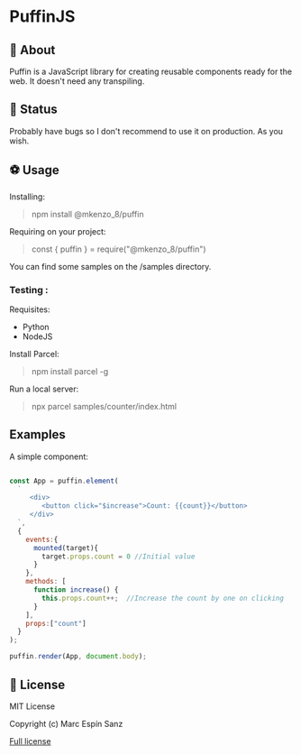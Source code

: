 # PuffinJS

## 🤔 About

Puffin is a JavaScript library for creating reusable components ready for the web. It doesn't need any transpiling.

## 🔬 Status

Probably have bugs so I don't recommend to use it on production. As you wish.

## ⚽ Usage

Installing:
> npm install @mkenzo_8/puffin

Requiring on your project:
> const { puffin } = require("@mkenzo_8/puffin")

You can find some samples on the /samples directory.

### Testing :

Requisites:

* Python
* NodeJS

Install Parcel:
> npm install parcel -g

Run a local server:
> npx parcel  samples/counter/index.html

## Examples

A simple component:

```javascript

const App = puffin.element(
  `
     <div>
        <button click="$increase">Count: {{count}}</button>
     </div>
  `,
  {
    events:{
      mounted(target){
        target.props.count = 0 //Initial value
      }
    },
    methods: [
      function increase() {
        this.props.count++;  //Increase the count by one on clicking
      }
    ],
    props:["count"]
  }
);

puffin.render(App, document.body);
```

## 📜 License

MIT License

Copyright (c) Marc Espín Sanz

[Full license](LICENSE.md)

